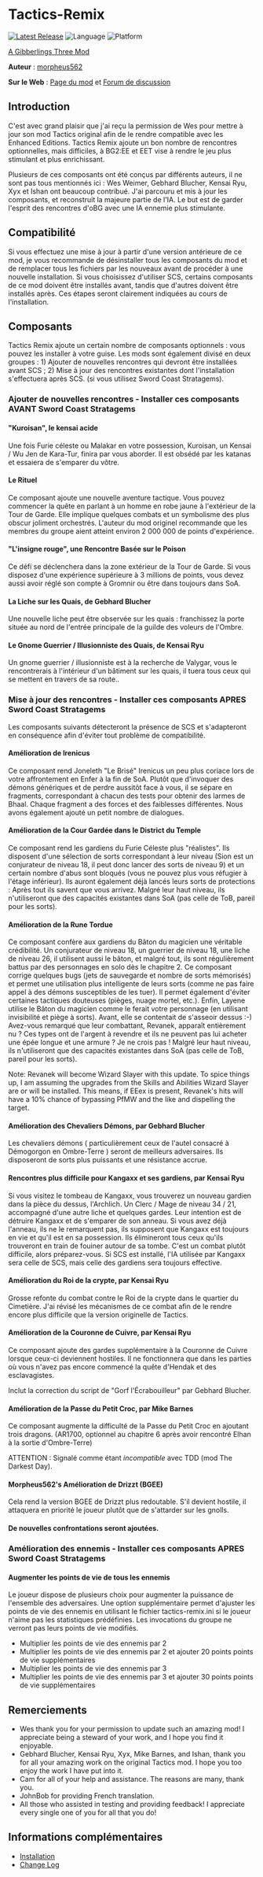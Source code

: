 # Tactics-Remix

[![Latest Release](https://img.shields.io/github/v/release/gibberlings3/Tactics-Remix?include_prereleases)](https://github.com/Gibberlings3/Tactics-Remix/releases/latest)
![Language](https://img.shields.io/static/v1?label=language&message=english%20%7C%20french&color=informational)
![Platform](https://img.shields.io/static/v1?label=platform&message=windows%20%7C%20macos%20%7C%20linux&color=informational)

[A Gibberlings Three Mod](https://www.gibberlings3.net/)

**Auteur** : [morpheus562](https://www.gibberlings3.net/profile/11591-morpheus562/)

**Sur le Web** : [Page du mod](https://www.gibberlings3.net/mods/quests/tactics-remix/) et [Forum de discussion](https://www.gibberlings3.net/forums/topic/35950-tactics-remix/)

## Introduction

C'est avec grand plaisir que j'ai reçu la permission de Wes pour mettre à jour son mod Tactics original afin de le rendre compatible avec les Enhanced Editions. Tactics Remix ajoute un bon nombre de rencontres optionnelles, mais difficiles, à BG2:EE et EET vise à rendre le jeu plus stimulant et plus enrichissant.

Plusieurs de ces composants ont été conçus par différents auteurs, il ne sont pas tous mentionnés ici : Wes Weimer, Gebhard Blucher, Kensai Ryu, Xyx et Ishan ont beaucoup contribué. J'ai parcouru et mis à jour les composants, et reconstruit la majeure partie de l'IA. Le but est de garder l'esprit des rencontres d'oBG avec une IA ennemie plus stimulante.

## Compatibilité

Si vous effectuez une mise à jour à partir d'une version antérieure de ce mod, je vous recommande de désinstaller tous les composants du mod et de remplacer tous les fichiers par les nouveaux avant de procéder à une nouvelle installation. Si vous choisissez d'utiliser SCS, certains composants de ce mod doivent être installés avant, tandis que d'autres doivent être installés après. Ces étapes seront clairement indiquées au cours de l'installation.

## Composants

Tactics Remix ajoute un certain nombre de composants optionnels : vous pouvez les installer à votre guise. Les mods sont également divisé en deux groupes : 1) Ajouter de nouvelles rencontres qui devront être installées avant SCS ; 2) Mise à jour des rencontres existantes dont l'installation s'effectuera après SCS. (si vous utilisez Sword Coast Stratagems).

### Ajouter de nouvelles rencontres - Installer ces composants AVANT Sword Coast Stratagems

#### "Kuroisan", le kensai acide

Une fois Furie céleste ou Malakar en votre possession, Kuroisan, un Kensai / Wu Jen de Kara-Tur, finira par vous aborder. Il est obsédé par les katanas et essaiera de s'emparer du vôtre. 

#### Le Rituel

Ce composant ajoute une nouvelle aventure tactique. Vous pouvez commencer la quête en parlant à un homme en robe jaune à l'extérieur de la Tour de Garde. Elle implique quelques combats et un symbolisme des plus obscur joliment orchestrés. L'auteur du mod originel recommande que les membres du groupe aient atteint environ 2 000 000 de points d'expérience. 

#### "L'insigne rouge", une Rencontre Basée sur le Poison

Ce défi se déclenchera dans la zone extérieur de la Tour de Garde. Si vous disposez d'une expérience supérieure à 3 millions de points, vous devez aussi avoir réglé son compte à Gromnir ou être dans toujours dans SoA.

#### La Liche sur les Quais, de Gebhard Blucher

Une nouvelle liche peut être observée sur les quais : franchissez la porte située au nord de l'entrée principale de la guilde des voleurs de l'Ombre.

#### Le Gnome Guerrier / Illusionniste des Quais, de Kensai Ryu

Un gnome guerrier / illusionniste est à la recherche de Valygar, vous le rencontrerais à l'intérieur d'un bâtiment sur les quais, il tuera tous ceux qui se mettent en travers de sa route..

### Mise à jour des rencontres - Installer ces composants APRES Sword Coast Stratagems

Les composants suivants détecteront la présence de SCS et s'adapteront en conséquence afin d'éviter tout problème de compatibilité.

#### Amélioration de Irenicus

Ce composant rend Joneleth "Le Brisé" Irenicus un peu plus coriace lors de votre affrontement en Enfer à la fin de SoA. Plutôt que d'invoquer des démons génériques et de perdre aussitôt face à vous, il se sépare en fragments, correspondant à chacun des tests pour obtenir des larmes de Bhaal. Chaque fragment a des forces et des faiblesses différentes. Nous avons également ajouté un petit nombre de dialogues.

#### Amélioration de la Cour Gardée dans le District du Temple

Ce composant rend les gardiens du Furie Céleste plus "réalistes". Ils disposent d'une sélection de sorts correspondant à leur niveau (Sion est un conjurateur de niveau 18, il peut donc lancer des sorts de niveau 9) et un certain nombre d'abus sont bloqués (vous ne pouvez plus vous réfugier à l'étage inférieur). Ils auront également déjà lancés leurs sorts de protections : Après tout ils savent que vous arrivez. Malgré leur haut niveau, ils n'utiliseront que des capacités existantes dans SoA (pas celle de ToB, pareil pour les sorts).

#### Amélioration de la Rune Tordue

Ce composant confère aux gardiens du Bâton du magicien une véritable crédibilité. Un conjurateur de niveau 18, un guerrier de niveau 18, une liche de niveau 26, il utilisent aussi le bâton, et malgré tout, ils sont régulièrement battus par des personnages en solo dès le chapitre 2. Ce composant corrige quelques bugs (jets de sauvegarde et nombre de sorts mémorisés) et permet une utilisation plus intelligente de leurs sorts (comme ne pas faire appel à des démons susceptibles de les tuer). Il permet également d'éviter certaines tactiques douteuses (pièges, nuage mortel, etc.). Enfin, Layene utilise le Bâton du magicien comme le ferait votre personnage (en utilisant invisibilité et piège à sorts). Avant, elle se contentait de s'asseoir dessus :-) Avez-vous remarqué que leur combattant, Revanek, apparaît entièrement nu ? Ces types ont de l'argent à revendre et ils ne peuvent pas lui acheter une épée longue et une armure ? Je ne crois pas ! Malgré leur haut niveau, ils n'utiliseront que des capacités existantes dans SoA (pas celle de ToB, pareil pour les sorts).

Note: Revanek will become Wizard Slayer with this update. To spice things up, I am assuming the upgrades from the Skills and Abilities Wizard Slayer are or will be installed. This means, if EEex is present, Revanek's hits will have a 10% chance of bypassing PfMW and the like and dispelling the target.

#### Amélioration des Chevaliers Démons, par Gebhard Blucher

Les chevaliers démons ( particulièrement ceux de l'autel consacré à Démogorgon en Ombre-Terre ) seront de meilleurs adversaires. Ils disposeront de sorts plus puissants et une résistance accrue. 

#### Rencontres plus difficile pour Kangaxx et ses gardiens, par Kensai Ryu

Si vous visitez le tombeau de Kangaxx, vous trouverez un nouveau gardien dans la pièce du dessus, l'Archlich. Un Clerc / Mage de niveau 34 / 21, accompagné d'une autre liche et quelques gardes. Leur intention est de détruire Kangaxx et de s'emparer de son anneau. Si vous avez déjà l'anneau, ils ne le remarquent pas, ils supposent que Kangaxx est toujours en vie et qu'il est en sa possession. Ils élimineront tous ceux qu'ils trouveront en train de fouiner autour de sa tombe. C'est un combat plutôt difficile, alors préparez-vous. Si SCS est installé, l'IA utilisée par Kangaxx sera celle de SCS, mais celle des gardiens sera toujours effective.

#### Amélioration du Roi de la crypte, par Kensai Ryu

Grosse refonte du combat contre le Roi de la crypte dans le quartier du Cimetière. J'ai révisé les mécanismes de ce combat afin de le rendre encore plus difficile que la version originelle de Tactics. 

#### Amélioration de la Couronne de Cuivre, par Kensai Ryu

Ce composant ajoute des gardes supplémentaire à la Couronne de Cuivre lorsque ceux-ci deviennent hostiles. Il ne fonctionnera que dans les parties où vous n'avez pas encore commencé la quête d'Hendak et des esclavagistes. 

Inclut la correction du script de "Gorf l'Écrabouilleur" par Gebhard Blucher.

#### Amélioration de la Passe du Petit Croc, par Mike Barnes

Ce composant augmente la difficulté de la Passe du Petit Croc en ajoutant trois dragons. (AR1700, optionnel au chapitre 6 après avoir rencontré Elhan à la sortie d'Ombre-Terre) 

ATTENTION : Signalé comme étant *incompatible* avec TDD (mod The Darkest Day). 

#### Morpheus562's Amélioration de Drizzt (BGEE)

Cela rend la version BGEE de Drizzt plus redoutable. S'il devient hostile, il attaquera en priorité le joueur plutôt que de s'attarder sur les gnolls.

#### De nouvelles confrontations seront ajoutées.

### Amélioration des ennemis - Installer ces composants APRES Sword Coast Stratagems

#### Augmenter les points de vie de tous les ennemis

Le joueur dispose de plusieurs choix pour augmenter la puissance de l'ensemble des adversaires. 
Une option supplémentaire permet d'ajuster les points de vie des ennemis en utilisant le fichier tactics-remix.ini si le joueur n'aime pas les statistiques prédéfinies.
Les invocations du groupe ne verront pas leurs points de vie modifiés. 

- Multiplier les points de vie des ennemis par 2
- Multiplier les points de vie des ennemis par 2 et ajouter 20 points points de vie supplémentaires
- Multiplier les points de vie des ennemis par 3
- Multiplier les points de vie des ennemis par 3 et ajouter 30 points points de vie supplémentaires

## Remerciements

- Wes thank you for your permission to update such an amazing mod! I appreciate being a steward of your work, and I hope you find it enjoyable.
- Gebhard Blucher, Kensai Ryu, Xyx, Mike Barnes, and Ishan, thank you for all your amazing work on the original Tactics mod. I hope you too enjoy the work I have put into it.
- Cam for all of your help and assistance. The reasons are many, thank you.
- JohnBob for providing French translation.
- All those who assisted in testing and providing feedback! I appreciate every single one of you for all that you do!

## Informations complémentaires

- [Installation](INSTALL.md)
- [Change Log](CHANGELOG.md)
